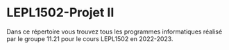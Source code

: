 # LEPL1502-Projet II

Dans ce répertoire vous trouvez tous les programmes informatiques réalisé par le groupe 11.21 pour le cours LEPL1502 en 2022-2023.

